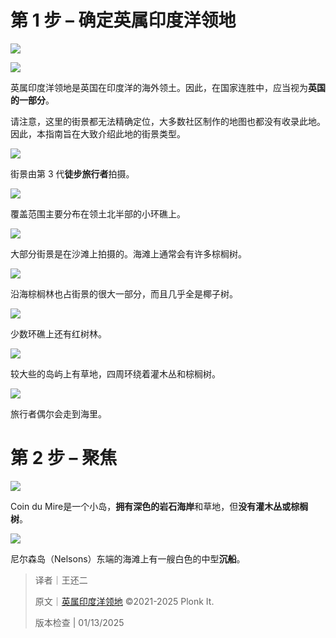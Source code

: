 # 第 1 步 – 确定英属印度洋领地
![](https://cdn.nlark.com/yuque/0/2024/png/35193536/1705492611156-87169fa8-8b1e-4421-ac2f-df8cc02dcb15.png)

![](https://cdn.nlark.com/yuque/0/2024/png/35193536/1705492603163-140a3d7e-faa5-465b-b84b-ac9792c5bcdc.png)

英属印度洋领地是英国在印度洋的海外领土。因此，在国家连胜中，应当视为**英国的一部分**。

请注意，这里的街景都无法精确定位，大多数社区制作的地图也都没有收录此地。因此，本指南旨在大致介绍此地的街景类型。

![](https://cdn.nlark.com/yuque/0/2024/png/35193536/1705492609592-665b41cf-b9d9-49b8-a267-b61d17cbdd0d.png)

街景由第 3 代**徒步旅行者**拍摄。

![](https://cdn.nlark.com/yuque/0/2024/png/35193536/1705492611997-e3582e9c-f3fc-4f49-ab28-b49a33b6e827.png)

覆盖范围主要分布在领土北半部的小环礁上。

![](https://cdn.nlark.com/yuque/0/2024/png/35193536/1705492619285-78876f7d-f155-4d8b-ae8d-62a084ef1dc2.png)

大部分街景是在沙滩上拍摄的。海滩上通常会有许多棕榈树。

![](https://cdn.nlark.com/yuque/0/2024/png/35193536/1705492629121-dffac8c8-4a58-4e8a-861f-d52f6bac7413.png)

沿海棕榈林也占街景的很大一部分，而且几乎全是椰子树。

![](https://cdn.nlark.com/yuque/0/2024/png/35193536/1705492642902-8cbc1992-f0a9-436c-baf1-58a87035e668.png)

少数环礁上还有红树林。

![](https://cdn.nlark.com/yuque/0/2024/png/35193536/1705492636565-15c10b44-a6aa-4801-93d0-6cc1d5122bbf.png)

较大些的岛屿上有草地，四周环绕着灌木丛和棕榈树。

![](https://cdn.nlark.com/yuque/0/2024/png/35193536/1705492635122-e0af61a9-fdf6-4ee3-a22e-efea2992b6cb.png)

旅行者偶尔会走到海里。

# 第 2 步 – 聚焦
![](https://cdn.nlark.com/yuque/0/2024/png/35193536/1705492638095-c6c7561d-1194-4716-b8ee-6cb204bd30ac.png)

Coin du Mire是一个小岛，**拥有深色的岩石海岸**和草地，但**没有灌木丛或棕榈树**。

![](https://cdn.nlark.com/yuque/0/2024/png/35193536/1705492639205-89a02bd1-6754-4e3a-8a22-ebee3d40dcca.png)

尼尔森岛（Nelsons）东端的海滩上有一艘白色的中型**沉船**。



> 译者｜王还二
>
> 原文｜[英属印度洋领地](https://www.plonkit.net/british-indian-ocean-territory) ©2021-2025 Plonk It.
>
> 版本检查 | 01/13/2025
>

